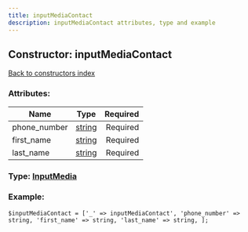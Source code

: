 ```yaml
---
title: inputMediaContact
description: inputMediaContact attributes, type and example
---
```

## Constructor: inputMediaContact  
[Back to constructors index](index.md)



### Attributes:

| Name     |    Type       | Required |
|----------|:-------------:|---------:|
|phone\_number|[string](../types/string.md) | Required|
|first\_name|[string](../types/string.md) | Required|
|last\_name|[string](../types/string.md) | Required|



### Type: [InputMedia](../types/InputMedia.md)


### Example:

```
$inputMediaContact = ['_' => inputMediaContact', 'phone_number' => string, 'first_name' => string, 'last_name' => string, ];
```